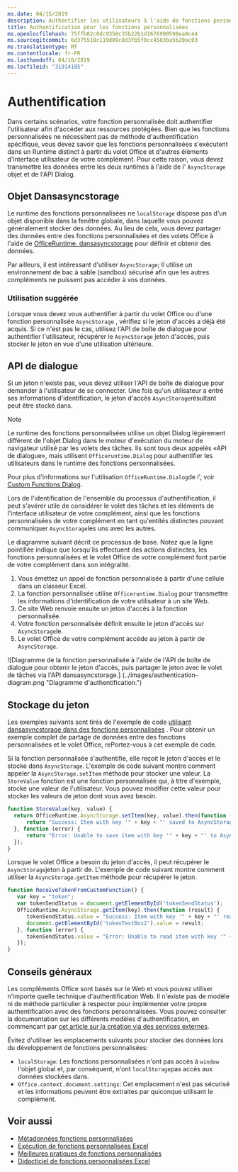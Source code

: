 ```yaml
---
ms.date: 04/15/2019
description: Authentifier les utilisateurs à l'aide de fonctions personnalisées dans Excel.
title: Authentification pour les fonctions personnalisées
ms.openlocfilehash: 75ffb82c0dc9350c35b22b1d1676990598ea0c44
ms.sourcegitcommit: 6d375518c119d09c8d3fb5f0cc4583ba5b20ac03
ms.translationtype: MT
ms.contentlocale: fr-FR
ms.lasthandoff: 04/18/2019
ms.locfileid: "31914185"
---
```

# <a name="authentication"></a>Authentification

Dans certains scénarios, votre fonction personnalisée doit authentifier l'utilisateur afin d'accéder aux ressources protégées. Bien que les fonctions personnalisées ne nécessitent pas de méthode d'authentification spécifique, vous devez savoir que les fonctions personnalisées s'exécutent dans un Runtime distinct à partir du volet Office et d'autres éléments d'interface utilisateur de votre complément. Pour cette raison, vous devez transmettre les données entre les deux runtimes à l'aide de l' `AsyncStorage` objet et de l'API Dialog.
  
## <a name="asyncstorage-object"></a>Objet Dansasyncstorage

Le runtime des fonctions personnalisées ne `localStorage` dispose pas d'un objet disponible dans la fenêtre globale, dans laquelle vous pouvez généralement stocker des données. Au lieu de cela, vous devez partager des données entre des fonctions personnalisées et des volets Office à l'aide de [OfficeRuntime. dansasyncstorage](/javascript/api/office-runtime/officeruntime.asyncstorage) pour définir et obtenir des données.

Par ailleurs, il est intéressant d'utiliser `AsyncStorage`; Il utilise un environnement de bac à sable (sandbox) sécurisé afin que les autres compléments ne puissent pas accéder à vos données.

### <a name="suggested-usage"></a>Utilisation suggérée

Lorsque vous devez vous authentifier à partir du volet Office ou d'une fonction personnalisée `AsyncStorage` , vérifiez si le jeton d'accès a déjà été acquis. Si ce n'est pas le cas, utilisez l'API de boîte de dialogue pour authentifier l'utilisateur, récupérer le `AsyncStorage` jeton d'accès, puis stocker le jeton en vue d'une utilisation ultérieure.

## <a name="dialog-api"></a>API de dialogue

Si un jeton n'existe pas, vous devez utiliser l'API de boîte de dialogue pour demander à l'utilisateur de se connecter. Une fois qu'un utilisateur a entré ses informations d'identification, le jeton d'accès `AsyncStorage`résultant peut être stocké dans.

> [!NOTE]
> Le runtime des fonctions personnalisées utilise un objet Dialog légèrement différent de l'objet Dialog dans le moteur d'exécution du moteur de navigateur utilisé par les volets des tâches. Ils sont tous deux appelés «API de dialogue», mais utilisent `Officeruntime.Dialog` pour authentifier les utilisateurs dans le runtime des fonctions personnalisées.

Pour plus d'informations sur l'utilisation `OfficeRuntime.Dialog`de l', voir [Custom Functions Dialog](/office/dev/add-ins/excel/custom-functions-dialog).

Lors de l'identification de l'ensemble du processus d'authentification, il peut s'avérer utile de considérer le volet des tâches et les éléments de l'interface utilisateur de votre complément, ainsi que les fonctions personnalisées de votre complément en tant qu'entités distinctes pouvant communiquer `AsyncStorage`les uns avec les autres.

Le diagramme suivant décrit ce processus de base. Notez que la ligne pointillée indique que lorsqu'ils effectuent des actions distinctes, les fonctions personnalisées et le volet Office de votre complément font partie de votre complément dans son intégralité.

1. Vous émettez un appel de fonction personnalisée à partir d'une cellule dans un classeur Excel.
2. La fonction personnalisée utilise `Officeruntime.Dialog` pour transmettre les informations d'identification de votre utilisateur à un site Web.
3. Ce site Web renvoie ensuite un jeton d'accès à la fonction personnalisée.
4. Votre fonction personnalisée définit ensuite le jeton d'accès sur `AsyncStorage`le.
5. Le volet Office de votre complément accède au jeton à partir de `AsyncStorage`.

![Diagramme de la fonction personnalisée à l'aide de l'API de boîte de dialogue pour obtenir le jeton d'accès, puis partager le jeton avec le volet de tâches via l'API dansasyncstorage.] (../images/authentication-diagram.png "Diagramme d'authentification.")

## <a name="storing-the-token"></a>Stockage du jeton

Les exemples suivants sont tirés de l'exemple de code [utilisant dansasyncstorage dans des fonctions personnalisées](https://github.com/OfficeDev/PnP-OfficeAddins/tree/master/Excel-custom-functions/AsyncStorage) . Pour obtenir un exemple complet de partage de données entre des fonctions personnalisées et le volet Office, rePortez-vous à cet exemple de code.

Si la fonction personnalisée s'authentifie, elle reçoit le jeton d'accès et le stocke dans `AsyncStorage`. L'exemple de code suivant montre comment appeler la `AsyncStorage.setItem` méthode pour stocker une valeur. La `StoreValue` fonction est une fonction personnalisée qui, à titre d'exemple, stocke une valeur de l'utilisateur. Vous pouvez modifier cette valeur pour stocker les valeurs de jeton dont vous avez besoin.

```javascript
function StoreValue(key, value) {
  return OfficeRuntime.AsyncStorage.setItem(key, value).then(function (result) {
      return "Success: Item with key '" + key + "' saved to AsyncStorage.";
  }, function (error) {
      return "Error: Unable to save item with key '" + key + "' to AsyncStorage. " + error;
  });
}
```

Lorsque le volet Office a besoin du jeton d'accès, il peut récupérer le `AsyncStorage`jeton à partir de. L'exemple de code suivant montre comment utiliser la `AsyncStorage.getItem` méthode pour récupérer le jeton.

```javascript
function ReceiveTokenFromCustomFunction() {
   var key = "token";
   var tokenSendStatus = document.getElementById('tokenSendStatus');
   OfficeRuntime.AsyncStorage.getItem(key).then(function (result) {
      tokenSendStatus.value = "Success: Item with key '" + key + "' read from AsyncStorage.";
      document.getElementById('tokenTextBox2').value = result;
   }, function (error) {
      tokenSendStatus.value = "Error: Unable to read item with key '" + key + "' from AsyncStorage. " + error;
   });
}
```

## <a name="general-guidance"></a>Conseils généraux

Les compléments Office sont basés sur le Web et vous pouvez utiliser n'importe quelle technique d'authentification Web. Il n'existe pas de modèle ni de méthode particulier à respecter pour implémenter votre propre authentification avec des fonctions personnalisées. Vous pouvez consulter la documentation sur les différents modèles d'authentification, en commençant par [cet article sur la création via des services externes](/office/dev/add-ins/develop/auth-external-add-ins?view=office-js).  

Évitez d'utiliser les emplacements suivants pour stocker des données lors du développement de fonctions personnalisées:  

- `localStorage`: Les fonctions personnalisées n'ont pas accès à `window` l'objet global et, par conséquent, n'ont `localStorage`pas accès aux données stockées dans.
- `Office.context.document.settings`: Cet emplacement n'est pas sécurisé et les informations peuvent être extraites par quiconque utilisant le complément.

## <a name="see-also"></a>Voir aussi

* [Métadonnées fonctions personnalisées](custom-functions-json.md)
* [Exécution de fonctions personnalisées Excel](custom-functions-runtime.md)
* [Meilleures pratiques de fonctions personnalisées](custom-functions-best-practices.md)
* [Didacticiel de fonctions personnalisées Excel](excel-tutorial-custom-functions.md)
